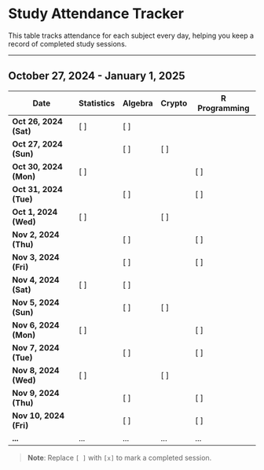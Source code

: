 # Study Attendance Tracker

This table tracks attendance for each subject every day, helping you keep a record of completed study sessions.

---

## October 27, 2024 - January 1, 2025

| Date         | Statistics | Algebra | Crypto | R Programming |
|--------------|------------|------|--------|---------------|
| **Oct 26, 2024 (Sat)** | [ ] | [ ] |   |   |
| **Oct 27, 2024 (Sun)** |   | [ ] | [ ] |   |
| **Oct 30, 2024 (Mon)** | [ ] |   |   | [ ] |
| **Oct 31, 2024 (Tue)** |   | [ ] |   | [ ] |
| **Oct 1, 2024 (Wed)** | [ ] |   | [ ] |   |
| **Nov 2, 2024 (Thu)**  |   | [ ] |   | [ ] |
| **Nov 3, 2024 (Fri)**  |   | [ ] |   | [ ] |
| **Nov 4, 2024 (Sat)**  | [ ] | [ ] |   |   |
| **Nov 5, 2024 (Sun)**  |   | [ ] | [ ] |   |
| **Nov 6, 2024 (Mon)**  | [ ] |   |   | [ ] |
| **Nov 7, 2024 (Tue)**  |   | [ ] |   | [ ] |
| **Nov 8, 2024 (Wed)**  | [ ] |   | [ ] |   |
| **Nov 9, 2024 (Thu)**  |   | [ ] |   | [ ] |
| **Nov 10, 2024 (Fri)**  |   | [ ] |   | [ ] |
| **...**        | ...        | ...  | ...    | ... |

> **Note**: Replace `[ ]` with `[x]` to mark a completed session.


